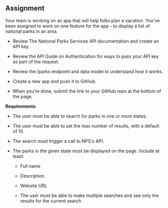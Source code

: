 ## Assignment



  

Your team is working on an app that will help folks plan a vacation. You've been assigned to work on one feature for the app - to display a list of national parks in an area.

  

- Review The National Parks Services API documentation and create an API key.

- Review the API Guide on Authentication for ways to pass your API key as part of the request.

- Review the /parks endpoint and data model to understand how it works.

- Create a new app and push it to GitHub.

- When you're done, submit the link to your GitHub repo at the bottom of the page.

  

**Requirements**:

* The user must be able to search for parks in one or more states.

* The user must be able to set the max number of results, with a default of 10.

* The search must trigger a call to NPS's API.

* The parks in the given state must be displayed on the page. Include at least:

	- Full name

	- Description

	- Website URL

	- The user must be able to make multiple searches and see only the results for the current search.